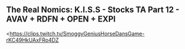## The Real Nomics: K.I.S.S - Stocks TA Part 12 - AVAV + RDFN + OPEN + EXPI
<https://clips.twitch.tv/SmoggyGeniusHorseDansGame-rKC49HkUAxFRo4DZ>
